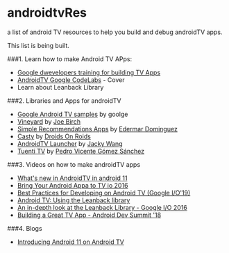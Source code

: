 # androidtvRes
a list of android TV resources to help you build and debug androidTV apps.

This list is being built.


###1. Learn how to make Android TV APps:
- [Google dwevelopers training for building TV Apps](https://developer.android.com/training/tv/start)
- [AndroidTV Google CodeLabs](https://codelabs.developers.google.com/?cat=Android+TV) - Cover 
- Learn about Leanback Library 



###2. Libraries and Apps for androidTV
- [Google Android TV samples](https://github.com/android/tv-samples?utm_source=android-arsenal.com&utm_medium=referral&utm_campaign=4764) by goolge
- [Vineyard](https://github.com/hitherejoe/Vineyard) by [Joe Birch](https://twitter.com/hitherejoe)
- [Simple Recommendations Apps](https://github.com/ederdoski/SimpleRecommendationsAndroidTV) by [Edermar Dominguez](https://github.com/ederdoski)
- [Casty](https://github.com/DroidsOnRoids/Casty?utm_source=android-arsenal.com&utm_medium=referral&utm_campaign=5565) by [Droids On Roids
](https://www.thedroidsonroids.com/)
- [AndroidTV Launcher](https://github.com/JackyAndroid/AndroidTVLauncher) by [Jacky Wang](https://github.com/JackyAndroid)
- [Tuenti TV](https://github.com/pedrovgs/TuentiTV?utm_source=android-arsenal.com&utm_medium=referral&utm_campaign=1465) by [Pedro Vicente Gómez Sánchez](https://es.linkedin.com/in/pedrovgs)


###3. Videos on how to make androidTV apps
- [What's new in AndroidTV in android 11](https://www.youtube.com/watch?v=OOV6Ef9zDg0)
- [Bring Your Android Appa to TV io 2016](https://www.youtube.com/watch?v=qv-e1sV3gos)
- [Best Practices for Developing on Android TV (Google I/O'19)](https://www.youtube.com/watch?v=Vo-UQDVykIs&feature=emb_logo)
- [Android TV: Using the Leanback library](https://www.youtube.com/watch?v=72K1VhjoL98)
- [An in-depth look at the Leanback Library - Google I/O 2016
](https://www.youtube.com/watch?v=QFHIfQy8_Wc&t=322s)
- [Building a Great TV App - Android Dev Summit '18
](https://www.youtube.com/watch?v=9BWtBgdBCO4)

###4. Blogs
- [Introducing Android 11 on Android TV](https://android-developers.googleblog.com/2020/09/introducing-android-11-on-android-tv.html)


